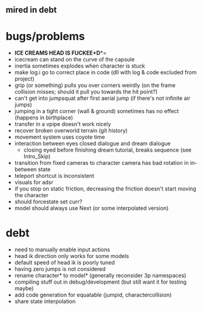 mired in debt
---

# bugs/problems
- **ICE CREAMS HEAD IS FUCKEE+D***=
- icecream can stand on the curve of the capsule
- inertia sometimes explodes when character is stuck
- make log.i go to correct place in code (dll with log & code excluded from project)
- grip (or something) pulls you over corners weirdly (on the frame collision misses; should it pull you towards the hit point?)
- can't get into jumpsquat after first aerial jump (if there's not infinite air jumps)
- jumping in a tight corner (wall & ground) sometimes has no effect (happens in birthplace)
- transfer in a vpipe doesn't work nicely
- recover broken overworld terrain (git history)
- movement system uses coyote time
- interaction between eyes closed dialogue and dream dialogue
    - closing eyed before finishing dream tutorial, breaks sequence (see Intro_Skip)
- transition from fixed cameras to character camera has bad rotation in in-between state
- teleport shortcut is inconsistent
- visuals for adsr
- if you stop on static friction, decreasing the friction doesn't start moving the character
- should forcestate set curr?
- model should always use Next (or some interpolated version)

# debt
- need to manually enable input actions
- head ik direction only works for some models
- default speed of head ik is poorly tuned
- having zero jumps is not considered
- rename character* to model* (generally reconsider 3p namespaces)
- compiling stuff out in debug/development (but still want it for testing maybe)
- add code generation for equatable (jumpid, charactercollision)
- share state interpolation